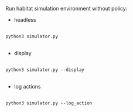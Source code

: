Run habitat simulation environment without policy:
- headless
<pre> <code>
python3 simulator.py 
</code> </pre>

- display
<pre> <code>
python3 simulator.py --display
</code> </pre>

- log actions
<pre> <code>
python3 simulator.py --log_action
</code> </pre>




